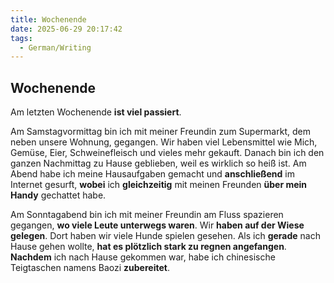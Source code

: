 ```yaml
---
title: Wochenende
date: 2025-06-29 20:17:42
tags: 
  - German/Writing
---
```


## Wochenende

Am letzten Wochenende **ist viel passiert**.  

Am Samstagvormittag bin ich mit meiner Freundin zum Supermarkt, dem neben unsere Wohnung, gegangen. Wir haben viel Lebensmittel wie Mich, Gemüse, Eier, Schweinefleisch und vieles mehr gekauft. Danach bin ich den ganzen Nachmittag zu Hause geblieben, weil es wirklich so heiß ist. Am Abend habe ich meine Hausaufgaben gemacht und **anschließend** im Internet gesurft, **wobei** ich **gleichzeitig** mit meinen Freunden **über mein Handy** gechattet habe.  

Am Sonntagabend bin ich mit meiner Freundin am Fluss spazieren gegangen, **wo viele Leute unterwegs waren**. Wir **haben auf der Wiese gelegen**. Dort haben wir viele Hunde spielen gesehen. Als ich **gerade** nach Hause gehen wollte, **hat es plötzlich stark zu regnen angefangen**. **Nachdem** ich nach Hause gekommen war, habe ich chinesische Teigtaschen namens Baozi **zubereitet**.
